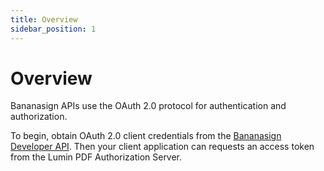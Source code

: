 ```yaml
---
title: Overview
sidebar_position: 1
---
```


# Overview

Bananasign APIs use the OAuth 2.0 protocol for authentication and authorization.

To begin, obtain OAuth 2.0 client credentials from the [Bananasign Developer API](https://app.bananasign.co/settings/api). Then your client application can requests an access token from the Lumin PDF Authorization Server.